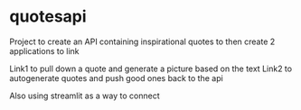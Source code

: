 # quotesapi

Project to create an API containing inspirational quotes to then create 2 applications to link

Link1 to pull down a quote and generate a picture based on the text
Link2 to autogenerate quotes and push good ones back to the api

Also using streamlit as a way to connect
